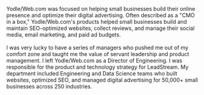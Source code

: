 Yodle/Web.com was focused on helping small businesses build their online presence and optimize their digital advertising. Often described as a "CMO in a box," Yodle/Web.com's products helped small businesses build and maintain SEO-optimized websites, collect reviews, and manage their social media, email marketing, and paid ad budgets.\
\
I was very lucky to have a series of managers who pushed me out of my comfort zone and  taught me the value of servant leadership and product management. I left Yodle/Web.com as a Director of Engineering. I was responsible for the product and technology strategy for LeadStream. My department included Engineering and Data Science teams who built websites, optimized SEO, and managed digital advertising for 50,000+ small businesses across 250 industries.
